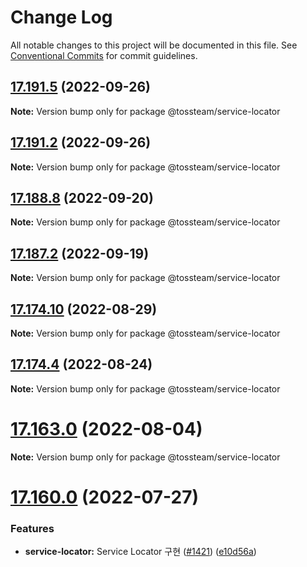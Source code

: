 # Change Log

All notable changes to this project will be documented in this file.
See [Conventional Commits](https://conventionalcommits.org) for commit guidelines.

## [17.191.5](https://github.toss.bz/toss/frontend-libraries/compare/v17.191.4...v17.191.5) (2022-09-26)

**Note:** Version bump only for package @tossteam/service-locator





## [17.191.2](https://github.toss.bz/toss/frontend-libraries/compare/v17.191.1...v17.191.2) (2022-09-26)

**Note:** Version bump only for package @tossteam/service-locator





## [17.188.8](https://github.toss.bz/toss/frontend-libraries/compare/v17.188.7...v17.188.8) (2022-09-20)

**Note:** Version bump only for package @tossteam/service-locator





## [17.187.2](https://github.toss.bz/toss/frontend-libraries/compare/v17.187.1...v17.187.2) (2022-09-19)

**Note:** Version bump only for package @tossteam/service-locator





## [17.174.10](https://github.toss.bz/toss/frontend-libraries/compare/v17.174.9...v17.174.10) (2022-08-29)

**Note:** Version bump only for package @tossteam/service-locator





## [17.174.4](https://github.toss.bz/toss/frontend-libraries/compare/v17.174.3...v17.174.4) (2022-08-24)

**Note:** Version bump only for package @tossteam/service-locator





# [17.163.0](https://github.toss.bz/toss/frontend-libraries/compare/v17.162.3...v17.163.0) (2022-08-04)

**Note:** Version bump only for package @tossteam/service-locator





# [17.160.0](https://github.toss.bz/toss/frontend-libraries/compare/v17.159.2...v17.160.0) (2022-07-27)


### Features

* **service-locator:** Service Locator 구현 ([#1421](https://github.toss.bz/toss/frontend-libraries/issues/1421)) ([e10d56a](https://github.toss.bz/toss/frontend-libraries/commit/e10d56a92e0bb554ac8d19a078381dd86b776bff))
